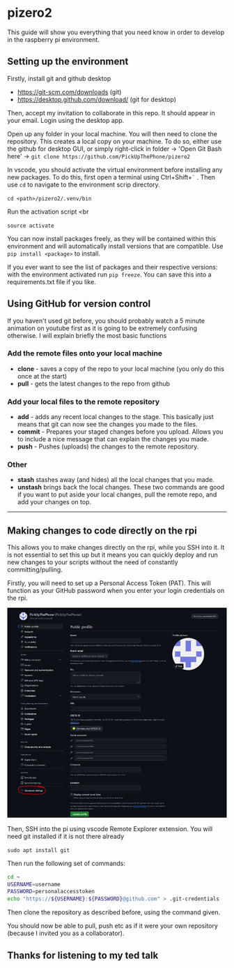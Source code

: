 # pizero2

This guide will show you everything that you need know in order to develop in the raspberry pi environment. 

## Setting up the environment

Firstly, install git and github desktop <br>
- https://git-scm.com/downloads (git)
- https://desktop.github.com/download/ (git for desktop)

Then, accept my invitation to collaborate in this repo. It should appear in your email. Login using the desktop app. 

Open up any folder in your local machine. You will then need to clone the repository. This creates a local copy on your machine. To do so, either use the github for desktop GUI, or simply right-click in folder -> 'Open Git Bash here' -> `git clone https://github.com/PickUpThePhone/pizero2`

In vscode, you should activate the virtual environment before installing any new packages. To do this, first open a terminal using Ctrl+Shift+`` ` `` . Then use `cd` to navigate to the environment scrip directory. <br>

`cd <path>/pizero2/.venv/bin`

Run the activation script <br

`source activate`

You can now install packages freely, as they will be contained within this environment and will automatically install versions that are compatible. Use `pip install <package>` to install. 

If you ever want to see the list of packages and their respective versions: with the environment activated run `pip freeze`. You can save this into a requirements.txt file if you like. 



## Using GitHub for version control 

If you haven't used git before, you should probably watch a 5 minute animation on youtube first as it is going to be extremely confusing otherwise. I will explain briefly the most basic functions

### Add the remote files onto your local machine

- **clone** - saves a copy of the repo to your local machine (you only do this once at the start)
- **pull** - gets the latest changes to the repo from github 

### Add your local files to the remote repository 

-  **add** - adds any recent local changes to the stage. This basically just means that git can now see the changes you made to the files. 
- **commit** - Prepares your staged changes before you upload. Allows you to include a nice message that can explain the changes you made. 
- **push** - Pushes (uploads) the changes to the remote repository.

### Other
- **stash** stashes away (and hides) all the local changes that you made. 
- **unstash** brings back the local changes. These two commands are good if you want to put aside your local changes, pull the remote repo, and add your changes on top. 

--- 

## Making changes to code directly on the rpi

This allows you to make changes directly on the rpi, while you SSH into it. It is not essential to set this up but it means you can quickly deploy and run new changes to your scripts without the need of constantly committing/pulling. 

Firstly, you will need to set up a Personal Access Token (PAT). This will function as your GitHub password when you enter your login credentials on the rpi. 

![](imgs/pat.JPG)

Then, SSH into the pi using vscode Remote Explorer extension. You will need git installed if it is not there already <br> 

`sudo apt install git`

Then run the following set of commands: <br>

```bash
cd ~
USERNAME=username
PASSWORD=personalaccesstoken
echo "https://${USERNAME}:${PASSWORD}@github.com" > .git-credentials
```

Then clone the repository as described before, using the command given. 

You should now be able to pull, push etc as if it were your own repository (because I invited you as a collaborator). 


## Thanks for listening to my ted talk 
